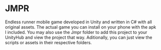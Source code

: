 # JMPR
Endless runner mobile game developed in Unity and written in C# with all original assets.
The actual game you can install on your phone with the apk I included.
You may also use the Jmpr folder to add this project to your UnityHub and view the project that way.
Aditionally, you can just view the scripts or assets in their respective folders.
